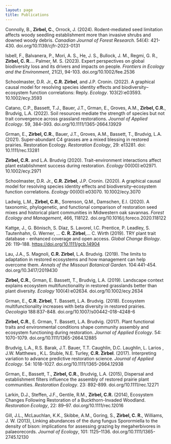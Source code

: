 ```yaml
---
layout: page
title: Publications
---
```

Connolly, B., **Zirbel, C.**, Orrock, J. (2024). Rodent-mediated seed limitation affects woody seedling establishment more than invasive shrubs and downed woody debris. *Canadian Journal of Forest Research.* 54(4): 421-430. doi.org/10.1139/cjfr-2023-0131

Isbell, F., Balvanera, P., Mori, A. S., He, J. S., Bullock, J. M., Regmi, G. R., **Zirbel, C. R.**... Palmer, M. S. (2023). Expert perspectives on global biodiversity loss and its drivers and impacts on people.        *Frontiers in Ecology and the Environment*, 21(2), 94-103. doi.org/10.1002/fee.2536 

Schoolmaster, D.R. Jr., **C.R. Zirbel**, and J.P. Cronin. (2022). A graphical causal model for resolving species identity effects and biodiversity–ecosystem function correlations: Reply. *Ecology*. 103(2):e03593.        10.1002/ecy.3593

Catano, C.P., Bassett, T.J., Bauer, J.T., Grman, E., Groves, A.M., **Zirbel, C.R.**, Brudvig, L.A. (2022). Soil resources mediate the strength of species but not trait convergence across grassland restorations. *Journal of Applied Ecology*. 59, 384–393. doi.org/10.1111/1365-2664.13929

Grman, E., **Zirbel, C.R.**, Bauer, J.T., Groves, A.M., Bassett, T., Brudvig, L.A. (2021). Super‐abundant C4 grasses are a mixed blessing in restored prairies. Restoration Ecology. *Restoration Ecology*, 29: e13281. doi: 10.1111/rec.13281

**Zirbel, C.R.** and L.A. Brudvig (2020). Trait-environment interactions affect plant establishment success during restoration. *Ecology* 00(00):e02971. 10.1002/ecy.2971

Schoolmaster, D.R. Jr., **C.R. Zirbel**, J.P. Cronin. (2020). A graphical causal model for resolving species identity effects and biodiversity–ecosystem function correlations. *Ecology* 00(00):e03070. 10.1002/ecy.3070

Ladwig, L.M., **Zirbel, C.R.**, Sorenson, Q.M., Damschen, E.I. (2020). A taxonomic, phylogenetic, and functional comparison of restoration seed mixes and historical plant communities in Midwestern oak savannas. *Forest Ecology and Management*, 466, 118122. doi.org/10.1016/j.foreco.2020.118122

Kattge, J., G. Bönisch, S. Díaz, S. Lavorel, I.C. Prentice, P. Leadley, S. Tautenhahn, G. Werner, ... **C. R. Zirbel**,… C. Wirth (2019). TRY plant trait database - enhanced coverage and open access. *Global Change Biology*. 26: 119–188. https://doi.org/10.1111/gcb.14904

Lau, J.A., S. Magnoli, **C.R. Zirbel**, L.A. Brudvig. (2019). The limits to adaptation in restored ecosystems and how management can help overcome them. *Annals of the Missouri Botanical Garden*. 104:441-454. doi.org/10.3417/2019430

**Zirbel, C.R.**, Grman, E. Bassett, T., Brudvig, L.A. (2019). Landscape context explains ecosystem multifunctionality in restored grasslands better than plant diversity. *Ecology* 100(4):e02634. doi.org/10.1002/ecy.2634

Grman, E., **C.R. Zirbel**, T. Bassett, L.A. Brudvig. (2018). Ecosystem multifunctionality increases with beta diversity in restored prairies. *Oecologia* 188:837-848. doi.org/10.1007/s00442-018-4248-6

**Zirbel, C.R.**, E. Grman, T. Bassett, L.A. Brudvig. (2017). Plant functional traits and environmental conditions shape community assembly and ecosystem functioning during restoration. *Journal of Applied Ecology*. 54: 1070-1079. doi.org/10.1111/1365-2664.12885

Brudvig, L.A., R.S. Barak, J.T. Bauer, T.T. Caughlin, D.C. Laughlin, L. Larios , J.W. Matthews , K.L. Stuble, N.E. Turley, **C.R. Zirbel**. (2017). Interpreting variation to advance predictive restoration science. *Journal of Applied Ecology*. 54: 1018-1027. doi.org/10.1111/1365-2664.12938

Grman, E., Bassett, T., **Zirbel, C.R.**, Brudvig, L.A. (2015), Dispersal and establishment filters influence the assembly of restored prairie plant communities. *Restoration Ecology*. 23: 892-899. doi.org/10.1111/rec.12271

Larkin, D.J., Steffen, J.F., Gentile, R.M., **Zirbel, C.R.** (2014), Ecosystem Changes Following Restoration of a Buckthorn-Invaded Woodland. *Restoration Ecology*, 22: 89–97. doi.org/10.1111/rec.12016

Gill, J.L., McLauchlan, K.K., Skibbe, A.M., Goring, S., **Zirbel, C. R.**, Williams, J. W. (2013), Linking abundances of the dung fungus Sporormiella to the density of bison: implications for assessing grazing by megaherbivores in palaeorecords. *Journal of Ecology*, 101: 1125–1136. doi.org/10.1111/1365-2745.12130
